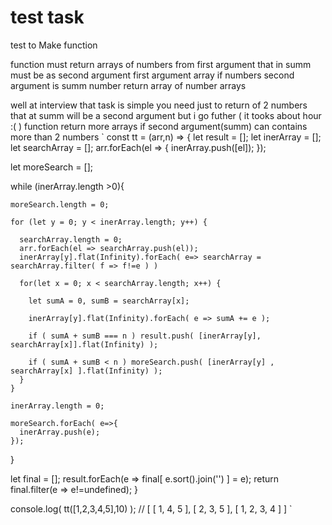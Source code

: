 # test task
test to Make function 

function must return arrays of numbers from first argument that in summ must be as second argument
  first argument array if numbers
  second argument is summ number
  return array of number arrays

well at interview that task is simple you need just to return of 2 numbers that at summ will be a second argument
but i go futher ( it tooks about hour :( )
function return more arrays if second argument(summ) can contains more than 2 numbers
`
const tt = (arr,n) => {
  let result = [];
  let inerArray = [];
  let searchArray = [];
  arr.forEach(el => {
    inerArray.push([el]);
    });
  
  let moreSearch = [];


  while (inerArray.length >0){
    
    moreSearch.length = 0;
    
    for (let y = 0; y < inerArray.length; y++) {
      
      searchArray.length = 0;
      arr.forEach(el => searchArray.push(el));
      inerArray[y].flat(Infinity).forEach( e=> searchArray = searchArray.filter( f => f!=e ) )

      for(let x = 0; x < searchArray.length; x++) {
      
        let sumA = 0, sumB = searchArray[x];

        inerArray[y].flat(Infinity).forEach( e => sumA += e );

        if ( sumA + sumB === n ) result.push( [inerArray[y], searchArray[x]].flat(Infinity) );
        
        if ( sumA + sumB < n ) moreSearch.push( [inerArray[y] , searchArray[x] ].flat(Infinity) );
      }
    }
    
    inerArray.length = 0;
    
    moreSearch.forEach( e=>{
      inerArray.push(e);
    });
            

  }
  
  let final = [];
  result.forEach(e => final[ e.sort().join('') ] = e);
  return final.filter(e => e!=undefined);
}

console.log( tt([1,2,3,4,5],10) );
// [ [ 1, 4, 5 ], [ 2, 3, 5 ], [ 1, 2, 3, 4 ] ]
`

